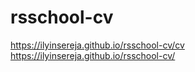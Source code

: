 # rsschool-cv
https://ilyinsereja.github.io/rsschool-cv/cv
https://ilyinsereja.github.io/rsschool-cv/
